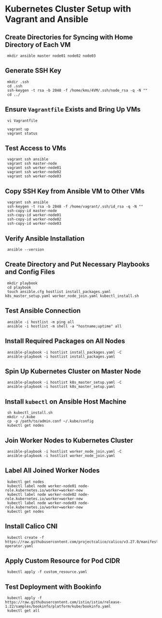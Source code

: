 # Kubernetes Cluster Setup with Vagrant and Ansible

## Create Directories for Syncing with Home Directory of Each VM
```
 mkdir ansible master node01 node02 node03
```

## Generate SSH Key
```
 mkdir .ssh
 cd .ssh
 ssh-keygen -t rsa -b 2048 -f /home/kms/4VM/.ssh/node_rsa -q -N ""
 cd ../
```

## Ensure `Vagrantfile` Exists and Bring Up VMs

```
 vi Vagrantfile

 vagrant up
 vagrant status
```

## Test Access to VMs

```
 vagrant ssh ansible
 vagrant ssh master-node
 vagrant ssh worker-node01
 vagrant ssh worker-node02
 vagrant ssh worker-node03
```

## Copy SSH Key from Ansible VM to Other VMs

```
 vagrant ssh ansible
 ssh-keygen -t rsa -b 2048 -f /home/vagrant/.ssh/id_rsa -q -N ""
 ssh-copy-id master-node
 ssh-copy-id worker-node01
 ssh-copy-id worker-node02
 ssh-copy-id worker-node03
```

## Verify Ansible Installation

```
 ansible --version
```

## Create Directory and Put Necessary Playbooks and Config Files

```
 mkdir playbook
 cd playbook
 touch ansible.cfg hostlist install_packages.yaml k8s_master_setup.yaml worker_node_join.yaml kubectl_install.sh
```

## Test Ansible Connection

```
 ansible -i hostlist -m ping all
 ansible -i hostlist -m shell -a "hostname;uptime" all
```

## Install Required Packages on All Nodes

```
 ansible-playbook -i hostlist install_packages.yaml -C
 ansible-playbook -i hostlist install_packages.yaml
```

## Spin Up Kubernetes Cluster on Master Node

```
 ansible-playbook -i hostlist k8s_master_setup.yaml -C
 ansible-playbook -i hostlist k8s_master_setup.yaml
```

## Install `kubectl` on Ansible Host Machine

```
 sh kubectl_install.sh
 mkdir ~/.kube
 cp -p /path/to/admin.conf ~/.kube/config
 kubectl get nodes
```

## Join Worker Nodes to Kubernetes Cluster

```
 ansible-playbook -i hostlist worker_node_join.yaml -C
 ansible-playbook -i hostlist worker_node_join.yaml
```

## Label All Joined Worker Nodes

```
 kubectl get nodes
 kubectl label node worker-node01 node-role.kubernetes.io/worker=worker-new
 kubectl label node worker-node02 node-role.kubernetes.io/worker=worker-new
 kubectl label node worker-node03 node-role.kubernetes.io/worker=worker-new
 kubectl get nodes
```

## Install Calico CNI

```
 kubectl create -f https://raw.githubusercontent.com/projectcalico/calico/v3.27.0/manifests/tigera-operator.yaml
```

## Apply Custom Resource for Pod CIDR

```
 kubectl apply -f custom_resource.yaml
```

## Test Deployment with Bookinfo

```
 kubectl apply -f https://raw.githubusercontent.com/istio/istio/release-1.22/samples/bookinfo/platform/kube/bookinfo.yaml
 kubectl get all
```
